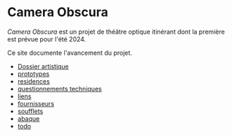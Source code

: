 # Camera Obscura

*Camera Obscura* est un projet de théâtre optique itinérant dont la première est prévue pour l'été 2024.

Ce site documente l'avancement du projet. 

- [Dossier artistique](contenu/dossier/dossier-camera-obscura-2024-web.pdf)
- [prototypes](contenu/prototypes)
- [residences](contenu/residences.md)
- [questionnements techniques](contenu/questions-tech.md)
- [liens](contenu/liens.md)
- [fournisseurs](contenu/fournisseurs.md)
- [soufflets](contenu/soufflets.md)
- [abaque](contenu/abaque.md)
- [todo](contenu/todo.md)
